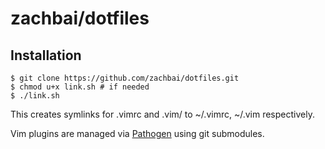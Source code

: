 # zachbai/dotfiles

## Installation

```
$ git clone https://github.com/zachbai/dotfiles.git
$ chmod u+x link.sh # if needed
$ ./link.sh
```

This creates symlinks for .vimrc and .vim/ to ~/.vimrc, ~/.vim respectively.

Vim plugins are managed via [Pathogen](https://github.com/tpope/vim-pathogen) using git submodules.
